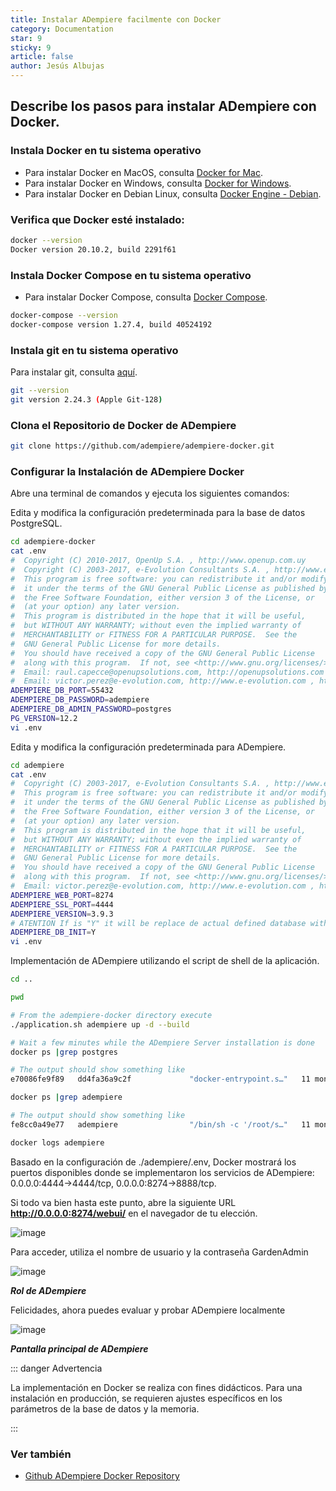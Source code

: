 ```yaml
---
title: Instalar ADempiere facilmente con Docker
category: Documentation
star: 9
sticky: 9
article: false
author: Jesús Albujas
---
```


## Describe los pasos para instalar ADempiere con Docker.

### Instala Docker en tu sistema operativo

- Para instalar Docker en MacOS, consulta [Docker for Mac](https://docs.docker.com/docker-for-mac/install/).
- Para instalar Docker en Windows, consulta [Docker for Windows](https://docs.docker.com/docker-for-windows/install/).
- Para instalar Docker en Debian Linux, consulta [Docker Engine - Debian](https://docs.docker.com/engine/install/debian/).

### Verifica que Docker esté instalado:

```bash
docker --version
Docker version 20.10.2, build 2291f61
```

### Instala Docker Compose en tu sistema operativo

- Para instalar Docker Compose, consulta [Docker Compose](https://docs.docker.com/compose/install/).

```bash
docker-compose --version
docker-compose version 1.27.4, build 40524192
```

### Instala git en tu sistema operativo

Para instalar git, consulta [aquí](https://adempiere.io/docs/how-to-contribute/getting-started.html#how-to-install-git).

```bash
git --version
git version 2.24.3 (Apple Git-128)
```

### Clona el Repositorio de Docker de ADempiere

```bash
git clone https://github.com/adempiere/adempiere-docker.git
```

### Configurar la Instalación de ADempiere Docker

Abre una terminal de comandos y ejecuta los siguientes comandos:

Edita y modifica la configuración predeterminada para la base de datos PostgreSQL.

```bash
cd adempiere-docker
cat .env
#  Copyright (C) 2010-2017, OpenUp S.A. , http://www.openup.com.uy
#  Copyright (C) 2003-2017, e-Evolution Consultants S.A. , http://www.e-evolution.com
#  This program is free software: you can redistribute it and/or modify
#  it under the terms of the GNU General Public License as published by
#  the Free Software Foundation, either version 3 of the License, or
#  (at your option) any later version.
#  This program is distributed in the hope that it will be useful,
#  but WITHOUT ANY WARRANTY; without even the implied warranty of
#  MERCHANTABILITY or FITNESS FOR A PARTICULAR PURPOSE.  See the
#  GNU General Public License for more details.
#  You should have received a copy of the GNU General Public License
#  along with this program.  If not, see <http://www.gnu.org/licenses/>.
#  Email: raul.capecce@openupsolutions.com, http://openupsolutions.com , http://github.com/rcapecce
#  Email: victor.perez@e-evolution.com, http://www.e-evolution.com , http://github.com/e-Evolution
ADEMPIERE_DB_PORT=55432
ADEMPIERE_DB_PASSWORD=adempiere
ADEMPIERE_DB_ADMIN_PASSWORD=postgres
PG_VERSION=12.2
vi .env
```

Edita y modifica la configuración predeterminada para ADempiere.

```bash
cd adempiere
cat .env
#  Copyright (C) 2003-2017, e-Evolution Consultants S.A. , http://www.e-evolution.com
#  This program is free software: you can redistribute it and/or modify
#  it under the terms of the GNU General Public License as published by
#  the Free Software Foundation, either version 3 of the License, or
#  (at your option) any later version.
#  This program is distributed in the hope that it will be useful,
#  but WITHOUT ANY WARRANTY; without even the implied warranty of
#  MERCHANTABILITY or FITNESS FOR A PARTICULAR PURPOSE.  See the
#  GNU General Public License for more details.
#  You should have received a copy of the GNU General Public License
#  along with this program.  If not, see <http://www.gnu.org/licenses/>.ce
#  Email: victor.perez@e-evolution.com, http://www.e-evolution.com , http://github.com/e-Evolution
ADEMPIERE_WEB_PORT=8274
ADEMPIERE_SSL_PORT=4444
ADEMPIERE_VERSION=3.9.3
# ATENTION If is "Y" it will be replace de actual defined database with a empty ADempiere seed
ADEMPIERE_DB_INIT=Y
vi .env
```

Implementación de ADempiere utilizando el script de shell de la aplicación.

```bash
cd ..

pwd 

# From the adempiere-docker directory execute
./application.sh adempiere up -d --build

# Wait a few minutes while the ADempiere Server installation is done 
docker ps |grep postgres

# The output should show something like 
e70086fe9f89   dd4fa36a9c2f             "docker-entrypoint.s…"   11 months ago       Up 4 minutes       0.0.0.0:55432->5432/tcp                          postgres122_db_1

docker ps |grep adempiere

# The output should show something like 
fe8cc0a49e77   adempiere                "/bin/sh -c '/root/s…"   11 months ago       Up 8 minutes       0.0.0.0:4444->4444/tcp, 0.0.0.0:8274->8888/tcp   adempiere

docker logs adempiere
```

Basado en la configuración de ./adempiere/.env, Docker mostrará los puertos disponibles donde se implementaron los servicios de ADempiere: 0.0.0.0:4444->4444/tcp, 0.0.0.0:8274->8888/tcp.

Si todo va bien hasta este punto, abre la siguiente URL **http://0.0.0.0:8274/webui/** en el navegador de tu elección.

![image](https://github.com/adempiere/adempiere-site/assets/134967453/dd1df426-66ee-4a99-a1da-18e03dac0db2)

Para acceder, utiliza el nombre de usuario y la contraseña GardenAdmin

![image](https://github.com/adempiere/adempiere-site/assets/134967453/5003bdf3-bf94-4e7c-8308-ddb0d076196f)

***Rol de ADempiere***

Felicidades, ahora puedes evaluar y probar ADempiere localmente

![image](https://github.com/adempiere/adempiere-site/assets/134967453/af21ce6f-4f6a-4872-bed0-417f22810bc2)

***Pantalla principal de ADempiere***

::: danger Advertencia

La implementación en Docker se realiza con fines didácticos. Para una instalación en producción, se requieren ajustes específicos en los parámetros de la base de datos y la memoria.

:::

### Ver también

- [Github ADempiere Docker Repository](https://github.com/adempiere/adempiere-docker/blob/master/README.md)
